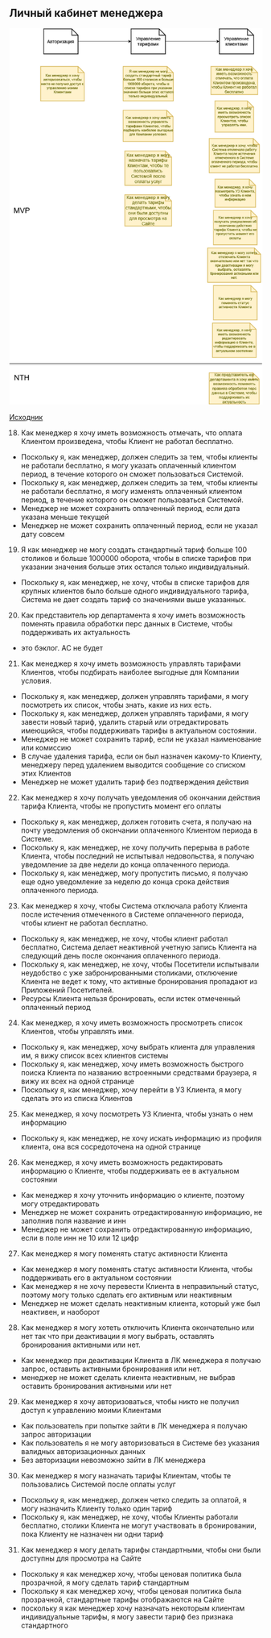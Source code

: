 ## Личный кабинет менеджера

![](../../img/us-client-lk.drawio.png)

[Исходник](../../src/us-client-lk.drawio)

18. Как менеджер я хочу иметь возможность отмечать, что оплата Клиентом произведена, чтобы Клиент не работал бесплатно.

* Поскольку я, как менеджер, должен следить за тем, чтобы клиенты не работали бесплатно, я могу указать оплаченный клиентом период, в течение которого он сможет пользоваться Системой.
* Поскольку я, как менеджер, должен следить за тем, чтобы клиенты не работали бесплатно, я могу изменять оплаченный клиентом период, в течение которого он сможет пользоваться Системой.
* Менеджер не может сохранить оплаченный период, если дата указана меньше текущей
* Менеджер не может сохранить оплаченный период, если не указал дату совсем

19. Я как менеджер не могу создать стандартный тариф больше 100 столиков и больше 1000000 оборота, чтобы в списке тарифов при указании значения больше этих остался только индивидуальный.

* Поскольку я, как менеджер, не хочу, чтобы в списке тарифов для крупных клиентов было больше одного индивидуального тарифа, Система не дает создать тариф со значениями выше указанных.

20. Как представитель юр департамента я хочу иметь возможность поменять правила обработки перс данных в Системе, чтобы поддерживать их актуальность

* это бэклог. AC не будет

21. Как менеджер я хочу иметь возможность управлять тарифами Клиентов, чтобы подбирать наиболее выгодные для Компании условия.

* Поскольку я, как менеджер, должен управлять тарифами, я могу посмотреть их список, чтобы знать, какие из них есть.
* Поскольку я, как менеджер, должен управлять тарифами, я могу завести новый тариф, удалить старый или отредактировать имеющийся, чтобы поддерживать тарифы в актуальном состоянии.
* Менеджер не может сохранить тариф, если не указал наименование или комиссию
* В случае удаления тарифа, если он был назначен какому-то Клиенту, менеджеру перед удалением выводится сообщение со списком этих Клиентов
* Менеджер не может удалить тариф без подтверждения действия

22. Как менеджер я хочу получать уведомления об окончании действия тарифа Клиента, чтобы не пропустить момент его оплаты

* Поскольку я, как менеджер, должен готовить счета, я получаю на почту уведомления об окончании оплаченного Клиентом периода в Системе.
* Поскольку я, как менеджер, не хочу получить перерыва в работе Клиента, чтобы последний не испытывал недовольства, я получаю уведомление за две недели до конца оплаченного периода.
* Поскольку я, как менеджер, могу пропустить письмо, я получаю еще одно уведомление за неделю до конца срока действия оплаченного периода.

23. Как менеджер я хочу, чтобы Система отключала работу Клиента после истечения отмеченного в Системе оплаченного периода, чтобы клиент не работал бесплатно.

* Поскольку я, как менеджер, не хочу, чтобы клиент работал бесплатно, Система делает неактивной учетную запись Клиента на следующий день после окончания оплаченного периода.
* Поскольку я, как менеджер, не хочу, чтобы Посетители испытывали неудобство с уже забронированными столиками, отключение Клиента не ведет к тому, что активные бронирования пропадают из Приложений Посетителей.
* Ресурсы Клиента нельзя бронировать, если истек отмеченный оплаченный период

24. Как менеджер, я хочу иметь возможность просмотреть список Клиентов, чтобы управлять ими.

* Поскольку я, как менеджер, хочу выбрать клиента для управления им, я вижу список всех клиентов системы
* Поскольку я, как менеджер, хочу иметь возможность быстрого поиска Клиента по названию встроенными средствами браузера, я вижу их всех на одной странице
* Поскольку я, как менеджер, хочу перейти в УЗ Клиента, я могу сделать это из списка Клиентов

25. Как менеджер, я хочу посмотреть УЗ Клиента, чтобы узнать о нем информацию

* Поскольку я, как менеджер, не хочу искать информацию из профиля клиента, она вся сосредоточена на одной странице

26. Как менеджер, я хочу иметь возможность редактировать информацию о Клиенте, чтобы поддерживать ее в актуальном состоянии

* Как менеджер я хочу уточнить информацию о клиенте, поэтому могу отредактировать
* Менеджер не может сохранить отредактированную информацию, не заполнив поля название и инн
* Менеджер не может сохранить отредактированную информацию, если в поле инн не 10 или 12 цифр

27. Как менеджер я могу поменять статус активности Клиента

* Как менеджер я могу поменять статус активности Клиента, чтобы поддерживать его в актуальном состоянии
* Как менеджер я не хочу перевести Клиента в неправильный статус, поэтому могу только сделать его активным или неактивным
* Менеджер не может сделать неактивным клиента, который уже был неактивен, и наоборот

28. Как менеджер я могу хотеть отключить Клиента окончательно или нет так что при деактивации я могу выбрать, оставлять бронирования активными или нет.

* Как менеджер при деактивации Клиента в ЛК менеджера я получаю запрос, оставить активными бронирования или нет.
* менеджер не может сделать клиента неактивным, не выбрав оставить бронирования активными или нет

29. Как менеджер я хочу авторизоваться, чтобы никто не получил доступ к управлению моими Клиентами

* Как пользователь при попытке зайти в ЛК менеджера я получаю запрос авторизации
* Как пользователь я не могу авторизоваться в Системе без указания валидных авторизационных данных
* Без авторизации невозможно зайти в ЛК менеджера

30. Как менеджер я могу назначать тарифы Клиентам, чтобы те пользовались Системой после оплаты услуг

* Поскольку я, как менеджер, должен четко следить за оплатой, я могу назначить Клиенту только один тариф
* Поскольку я, как менеджер, не хочу, чтобы Клиенты работали бесплатно, столики Клиента не могут участвовать в бронировании, пока Клиенту не назначен ни одни тариф

31. Как менеджер я могу делать тарифы стандартными, чтобы они были доступны для просмотра на Сайте

* Поскольку я как менеджер хочу, чтобы ценовая политика была прозрачной, я могу сделать тариф стандартным
* Поскольку я как менеджер хочу, чтобы ценовая политика была прозрачной, стандартные тарифы отображаются на Сайте
* поскольку я как менеджер хочу назначать некоторым клиентам индивидуальные тарифы, я могу завести тариф без признака стандартного
